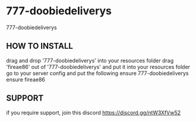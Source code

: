 # 777-doobiedeliverys
777-doobiedeliverys

## HOW TO INSTALL
drag and drop '777-doobiedeliverys' into your resources folder
drag 'fireae86' out of '777-doobiedeliverys' and put it into your resources folder
go to your server config and put the following
ensure 777-doobiedeliverys
ensure fireae86

## SUPPORT
if you require support, join this discord https://discord.gg/ntW3XfVw52

